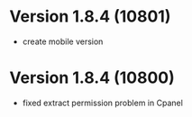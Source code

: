 # Version 1.8.4 (10801)
- create mobile version

# Version 1.8.4 (10800)
- fixed extract permission problem in Cpanel